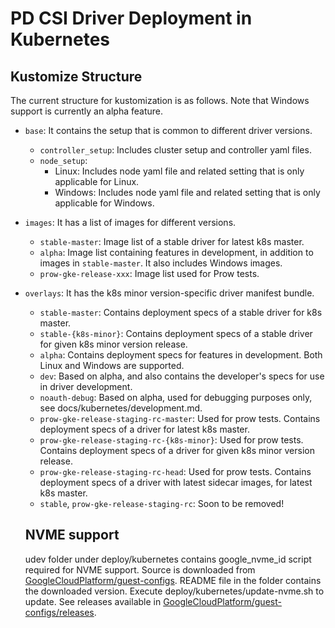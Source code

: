 # PD CSI Driver Deployment in Kubernetes

## Kustomize Structure

The current structure for kustomization is as follows. Note that Windows support is currently an alpha feature.

* `base`: It contains the setup that is common to different driver versions.
  * `controller_setup`: Includes cluster setup and controller yaml files.
  * `node_setup`:
    * Linux: Includes node yaml file and related setting that is only applicable for Linux.
    * Windows: Includes node yaml file and related setting that is only applicable for Windows.
* `images`: It has a list of images for different versions.
  * `stable-master`: Image list of a stable driver for latest k8s master.
  * `alpha`: Image list containing features in development, in addition to images in `stable-master`. It also includes Windows images.
  * `prow-gke-release-xxx`: Image list used for Prow tests.
* `overlays`: It has the k8s minor version-specific driver manifest bundle.
  * `stable-master`: Contains deployment specs of a stable driver for k8s master.
  * `stable-{k8s-minor}`: Contains deployment specs of a stable driver for given k8s minor version release.
  * `alpha`: Contains deployment specs for features in development. Both Linux and Windows are supported.
  * `dev`: Based on alpha, and also contains the developer's specs for use in driver development.
  * `noauth-debug`: Based on alpha, used for debugging purposes only, see docs/kubernetes/development.md.
  * `prow-gke-release-staging-rc-master`: Used for prow tests. Contains deployment specs of a driver for latest k8s master.
  * `prow-gke-release-staging-rc-{k8s-minor}`: Used for prow tests. Contains deployment specs of a driver for given k8s    minor version release.
  * `prow-gke-release-staging-rc-head`: Used for prow tests. Contains deployment specs of a driver with latest sidecar images, for latest k8s master.
  * `stable`, `prow-gke-release-staging-rc`: Soon to be removed!

  ## NVME support
  udev folder under deploy/kubernetes contains google_nvme_id script required for NVME support. Source is downloaded from [GoogleCloudPlatform/guest-configs](https://github.com/GoogleCloudPlatform/guest-configs). README file in the folder contains the downloaded version.
  Execute deploy/kubernetes/update-nvme.sh to update. See releases available in [GoogleCloudPlatform/guest-configs/releases](https://github.com/GoogleCloudPlatform/guest-configs/releases).

